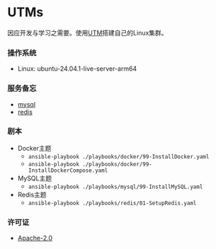 # UTMs

因应开发与学习之需要。使用[UTM](https://getutm.app)搭建自己的Linux集群。

### 操作系统

* Linux: ubuntu-24.04.1-live-server-arm64

### 服务备忘

* [mysql](./wiki/mysql.md)
* [redis](./wiki/redis.md)

### 剧本

* Docker主题
  * `ansible-playbook ./playbooks/docker/99-InstallDocker.yaml`
  * `ansible-playbook ./playbooks/docker/99-InstallDockerCompose.yaml`
* MySQL主题
  * `ansible-playbook ./playbooks/mysql/99-InstallMySQL.yaml`
* Redis主题
  * `ansible-playbook ./playbooks/redis/01-SetupRedis.yaml`

### 许可证

* [Apache-2.0](./LICENSE.txt)
